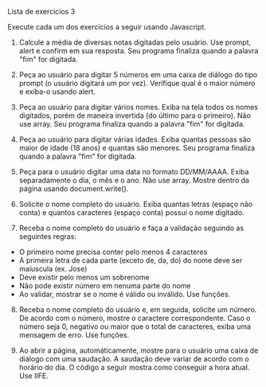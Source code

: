 Lista de exercicios 3

Execute cada um dos exercícios a seguir usando Javascript.

1. Calcule a média de diversas notas digitadas pelo usuário. Use
prompt, alert e confirm em sua resposta. Seu programa finaliza
quando a palavra "fim" for digitada.

2. Peça ao usuário para digitar 5 números em uma caixa de diálogo do
tipo prompt (o usuário digitará um por vez). Verifique qual é o
maior número e exiba-o usando alert.

3. Peça ao usuário para digitar vários nomes. Exiba na tela todos os
nomes digitados, porém de maneira invertida (do último para o
primeiro). Não use array. Seu programa finaliza quando a palavra
"fim" for digitada.

4. Peça ao usuário para digitar várias idades. Exiba quantas pessoas
são maior de idade (18 anos) e quantas são menores. Seu programa
finaliza quando a palavra "fim" for digitada.

5. Peça para o usuário digitar uma data no formato DD/MM/AAAA.
Exiba separadamente o dia, o mês e o ano. Não use array. Mostre
dentro da página usando document.write().

6. Solicite o nome completo do usuário. Exiba quantas letras (espaço
não conta) e quantos caracteres (espaço conta) possui o nome
digitado.

7. Receba o nome completo do usuário e faça a validação seguindo as
seguintes regras:
  - O primeiro nome precisa conter pelo menos 4 caracteres
  - A primeira letra de cada parte (exceto de, da, do) do nome deve 
   ser maíuscula (ex. Jose)
  - Deve existir pelo menos um sobrenome
  - Não pode existir número em nenuma parte do nome
  - Ao validar, mostrar se o nome é válido ou inválido. Use funções.

8. Receba o nome completo do usuário e, em seguida, solicite um
número. De acordo com o número, mostre o caractere
correspondente. Caso o número seja 0, negativo ou maior que o
total de caracteres, exiba uma mensagem de erro. Use funções.

9. Ao abrir a página, automáticamente, mostre para o usuário uma
caixa de diálogo com uma saudação. A saudação deve variar de
acordo com o horário do dia. O código a seguir mostra como
conseguir a hora atual. Use IIFE.
